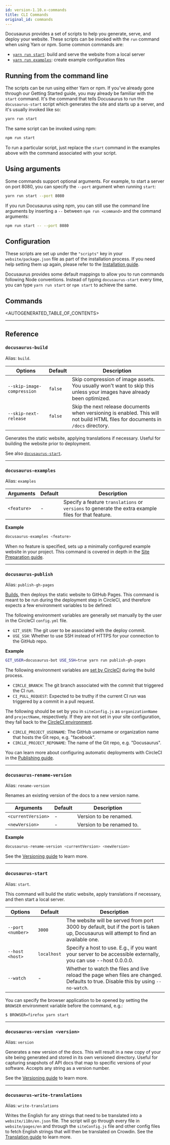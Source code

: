 ```yaml
---
id: version-1.10.x-commands
title: CLI Commands
original_id: commands
---
```


Docusaurus provides a set of scripts to help you generate, serve, and deploy your website. These scripts can be invoked with the `run` command when using Yarn or npm. Some common commands are:

- [`yarn run start`](api-commands.md#docusaurus-start-port-number): build and serve the website from a local server
- [`yarn run examples`](api-commands.md#docusaurus-examples): create example configuration files

## Running from the command line

The scripts can be run using either Yarn or npm. If you've already gone through our Getting Started guide, you may already be familiar with the `start` command. It's the command that tells Docusaurus to run the `docusaurus-start` script which generates the site and starts up a server, and it's usually invoked like so:

```bash
yarn run start
```

The same script can be invoked using npm:

```bash
npm run start
```

To run a particular script, just replace the `start` command in the examples above with the command associated with your script.

## Using arguments

Some commands support optional arguments. For example, to start a server on port 8080, you can specify the `--port` argument when running `start`:

```bash
yarn run start --port 8080
```

If you run Docusaurus using npm, you can still use the command line arguments by inserting a `--` between `npm run <command>` and the command arguments:

```bash
npm run start -- --port 8080
```

## Configuration

These scripts are set up under the `"scripts"` key in your `website/package.json` file as part of the installation process. If you need help setting them up again, please refer to the [Installation guide](getting-started-installation.md).

Docusaurus provides some default mappings to allow you to run commands following Node conventions. Instead of typing `docusaurus-start` every time, you can type `yarn run start` or `npm start` to achieve the same.

## Commands

<AUTOGENERATED_TABLE_OF_CONTENTS>

---

## Reference

### `docusaurus-build`

Alias: `build`.

| Options | Default | Description |
| --- | --- | --- |
| `--skip-image-compression` | `false` | Skip compression of image assets. You usually won't want to skip this unless your images have already been optimized. |
| `--skip-next-release` | `false` | Skip the next release documents when versioning is enabled. This will not build HTML files for documents in `/docs` directory. |

Generates the static website, applying translations if necessary. Useful for building the website prior to deployment.

See also [`docusaurus-start`](api-commands.md#docusaurus-start).

---

### `docusaurus-examples`

Alias: `examples`

| Arguments | Default | Description |
| --- | --- | --- |
| `<feature>` | - | Specify a feature `translations` or `versions` to generate the extra example files for that feature. |

**Example**

```bash
docusaurus-examples <feature>
```

When no feature is specified, sets up a minimally configured example website in your project. This command is covered in depth in the [Site Preparation guide](getting-started-preparation.md).

---

### `docusaurus-publish`

Alias: `publish-gh-pages`

[Builds](api-commands.md#docusaurus-build), then deploys the static website to GitHub Pages. This command is meant to be run during the deployment step in CircleCI, and therefore expects a few environment variables to be defined:

The following environment variables are generally set manually by the user in the CircleCI `config.yml` file.

- `GIT_USER`: The git user to be associated with the deploy commit.
- `USE_SSH`: Whether to use SSH instead of HTTPS for your connection to the GitHub repo.

**Example**

```bash
GIT_USER=docusaurus-bot USE_SSH=true yarn run publish-gh-pages
```

The following environment variables are [set by CircleCI](https://circleci.com/docs/1.0/environment-variables/) during the build process.

- `CIRCLE_BRANCH`: The git branch associated with the commit that triggered the CI run.
- `CI_PULL_REQUEST`: Expected to be truthy if the current CI run was triggered by a commit in a pull request.

The following should be set by you in `siteConfig.js` as `organizationName` and `projectName`, respectively. If they are not set in your site configuration, they fall back to the [CircleCI environment](https://circleci.com/docs/1.0/environment-variables/).

- `CIRCLE_PROJECT_USERNAME`: The GitHub username or organization name that hosts the Git repo, e.g. "facebook".
- `CIRCLE_PROJECT_REPONAME`: The name of the Git repo, e.g. "Docusaurus".

You can learn more about configuring automatic deployments with CircleCI in the [Publishing guide](getting-started-publishing.md).

---

### `docusaurus-rename-version`

Alias: `rename-version`

Renames an existing version of the docs to a new version name.

| Arguments          | Default | Description               |
| ------------------ | ------- | ------------------------- |
| `<currentVersion>` | -       | Version to be renamed.    |
| `<newVersion>`     | -       | Version to be renamed to. |

**Example**

```bash
docusaurus-rename-version <currentVersion> <newVersion>
```

See the [Versioning guide](guides-versioning.md#renaming-existing-versions) to learn more.

---

### `docusaurus-start`

Alias: `start`.

This command will build the static website, apply translations if necessary, and then start a local server.

| Options | Default | Description |
| --- | --- | --- |
| `--port <number>` | `3000` | The website will be served from port 3000 by default, but if the port is taken up, Docusaurus will attempt to find an available one. |
| `--host <host>` | `localhost` | Specify a host to use. E.g., if you want your server to be accessible externally, you can use --host 0.0.0.0. |
| `--watch` | - | Whether to watch the files and live reload the page when files are changed. Defaults to true. Disable this by using `--no-watch`. |

You can specify the browser application to be opened by setting the `BROWSER` environment variable before the command, e.g.:

```
$ BROWSER=firefox yarn start
```

---

### `docusaurus-version <version>`

Alias: `version`

Generates a new version of the docs. This will result in a new copy of your site being generated and stored in its own versioned directory. Useful for capturing snapshots of API docs that map to specific versions of your software. Accepts any string as a version number.

See the [Versioning guide](guides-versioning.md) to learn more.

---

### `docusaurus-write-translations`

Alias: `write-translations`

Writes the English for any strings that need to be translated into a `website/i18n/en.json` file. The script will go through every file in `website/pages/en` and through the `siteConfig.js` file and other config files to fetch English strings that will then be translated on Crowdin. See the [Translation guide](guides-translation.md) to learn more.
